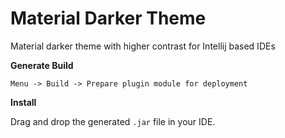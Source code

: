 # Material Darker Theme
Material darker theme with higher contrast for Intellij based IDEs

**Generate Build**

```Menu -> Build -> Prepare plugin module for deployment```

**Install**

Drag and drop the generated ```.jar``` file in your IDE.